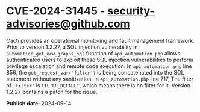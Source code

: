 # CVE-2024-31445 - security-advisories@github.com

Cacti provides an operational monitoring and fault management framework. Prior to version 1.2.27, a SQL injection vulnerability in `automation_get_new_graphs_sql` function of `api_automation.php` allows authenticated users to exploit these SQL injection vulnerabilities to perform privilege escalation and remote code execution. In `api_automation.php` line 856, the `get_request_var('filter')` is being concatenated into the SQL statement without any sanitization. In `api_automation.php` line 717, The filter of `'filter'` is `FILTER_DEFAULT`, which means there is no filter for it. Version 1.2.27 contains a patch for the issue.

**Publish date:** 2024-05-14
